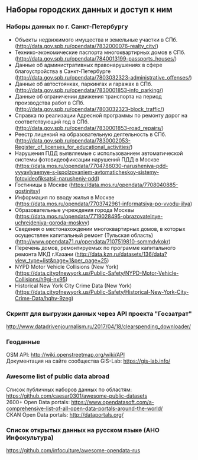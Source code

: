 ## Наборы городских данных и доступ к ним

### Наборы данных по г. Санкт-Петербургу

- Объекты недвижимого имущества и земельные участки в СПб. (http://data.gov.spb.ru/opendata/7832000076-realty_city/)
- Технико-экономические паспорта многоквартирных домов в СПб. (http://data.gov.spb.ru/opendata/7840013199-passports_houses/)
- Данные об административных правонарушениях в сфере благоустройства в Санкт-Петербурге (http://data.gov.spb.ru/opendata/7803032323-administrative_offenses/)
- Данные об автостоянках, паркингах и гаражах в СПб. (http://data.gov.spb.ru/opendata/7830001853-info_parking/)
- Данные об ограничении движения транспорта на период производства работ в СПб. (http://data.gov.spb.ru/opendata/7803032323-block_traffic/)
- Справка по реализации Адресной программы по ремонту дорог на соответствующий год в СПб. (http://data.gov.spb.ru/opendata/7830001853-road_repairs/)
- Реестр лицензий на образовательную деятельность в СПб. (http://data.gov.spb.ru/opendata/7830002053-Register_of_licenses_for_educational_activities/)
- Нарушения ПДД выявляемые с использованием автоматической системы фотовидеофиксации нарушений ПДД в Москве (https://data.mos.ru/opendata/7704786030-narusheniya-pdd-vyyavlyaemye-s-ispolzovaniem-avtomaticheskoy-sistemy-fotovideofiksatsii-narusheniy-pdd)
- Гостиницы в Москве (https://data.mos.ru/opendata/7708040885-gostinitsy)
- Информация по вводу жилья в Москве (https://data.mos.ru/opendata/7703742961-informatsiya-po-vvodu-jilya)
- Образовательные учреждения города Москвы (https://data.mos.ru/opendata/7719028495-obrazovatelnye-uchrejdeniya-goroda-moskvy)
- Сведения о местонахождении многоквартирных домов, в которых осуществлен капитальный ремонт (Тульская область) (http://www.opendata71.ru/opendata/7107519810-sommdvkokr)
- Перечень домов, ремонтируемых по программе капитального ремонта МКД г.Казани (http://data.kzn.ru/datasets/136/data?view_type=list&page=1&per_page=25)
- NYPD Motor Vehicle Collisions (New York) (https://data.cityofnewyork.us/Public-Safety/NYPD-Motor-Vehicle-Collisions/h9gi-nx95)
- Historical New York City Crime Data (New York) (https://data.cityofnewyork.us/Public-Safety/Historical-New-York-City-Crime-Data/hqhv-9zeg)

### Скрипт для выгрузки данных через API проекта "Госзатрат"
http://www.datadrivenjournalism.ru/2017/04/18/clearspending_downloader/

### Геоданные

OSM API: http://wiki.openstreetmap.org/wiki/API        
Документация на сайте сообщества GIS-Lab: https://gis-lab.info/          

### Awesome list of public data abroad
Список публичных наборов данных по областям: https://github.com/caesar0301/awesome-public-datasets       
2600+ Open Data portals: https://www.opendatasoft.com/a-comprehensive-list-of-all-open-data-portals-around-the-world/    
CKAN Open Data portals: http://dataportals.org/       

### Список открытых данных на русском языке (АНО Инфокультура)
https://github.com/infoculture/awesome-opendata-rus
